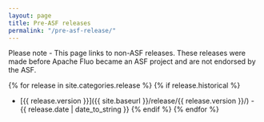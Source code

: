 ```yaml
---
layout: page
title: Pre-ASF releases
permalink: "/pre-asf-release/"
---
```


<div class="alert alert-danger" role="alert">Please note - This page links to non-ASF releases. These releases were made before Apache Fluo became an ASF project and are not endorsed by the ASF.</div>

{% for release in site.categories.release %}
{% if release.historical %}
* [{{ release.version }}]({{ site.baseurl }}/release/{{ release.version }}/) - {{ release.date | date_to_string }}
{% endif %}
{% endfor %}


